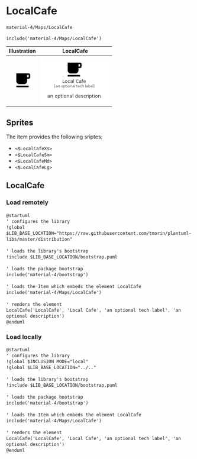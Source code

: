 # LocalCafe


```text
material-4/Maps/LocalCafe
```

```text
include('material-4/Maps/LocalCafe')
```



| Illustration | LocalCafe |
| :---: | :---: |
| ![illustration for Illustration](../../material-4/Maps/LocalCafe.png) | ![illustration for LocalCafe](../../material-4/Maps/LocalCafe.Local.png) |



## Sprites
The item provides the following sriptes:

- `<$LocalCafeXs>`
- `<$LocalCafeSm>`
- `<$LocalCafeMd>`
- `<$LocalCafeLg>`





## LocalCafe

### Load remotely
```plantuml
@startuml
' configures the library
!global $LIB_BASE_LOCATION="https://raw.githubusercontent.com/tmorin/plantuml-libs/master/distribution"

' loads the library's bootstrap
!include $LIB_BASE_LOCATION/bootstrap.puml

' loads the package bootstrap
include('material-4/bootstrap')

' loads the Item which embeds the element LocalCafe
include('material-4/Maps/LocalCafe')

' renders the element
LocalCafe('LocalCafe', 'Local Cafe', 'an optional tech label', 'an optional description')
@enduml
```

### Load locally
```plantuml
@startuml
' configures the library
!global $INCLUSION_MODE="local"
!global $LIB_BASE_LOCATION="../.."

' loads the library's bootstrap
!include $LIB_BASE_LOCATION/bootstrap.puml

' loads the package bootstrap
include('material-4/bootstrap')

' loads the Item which embeds the element LocalCafe
include('material-4/Maps/LocalCafe')

' renders the element
LocalCafe('LocalCafe', 'Local Cafe', 'an optional tech label', 'an optional description')
@enduml
```

